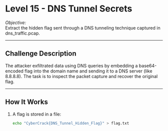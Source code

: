 # Level 15 - DNS Tunnel Secrets

*Objective:*  
Extract the hidden flag sent through a DNS tunneling technique captured in dns_traffic.pcap.

---

## Challenge Description

The attacker exfiltrated data using DNS queries by embedding a base64-encoded flag into the domain name and sending it to a DNS server (like 8.8.8.8). The task is to inspect the packet capture and recover the original flag.

---

## How It Works

1. A flag is stored in a file:
   ```bash
   echo "CyberCrack{DNS_Tunnel_Hidden_Flag}" > flag.txt
